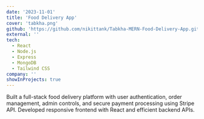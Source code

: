 ```yaml
---
date: '2023-11-01'
title: 'Food Delivery App'
cover: 'tabkha.png'
github: 'https://github.com/nikittank/Tabkha-MERN-Food-Delivery-App.git'
external: ''
tech:
  - React
  - Node.js
  - Express
  - MongoDB
  - Tailwind CSS
company: ''
showInProjects: true
---
```


Built a full-stack food delivery platform with user authentication, order management, admin controls, and secure payment processing using Stripe API. Developed responsive frontend with React and efficient backend APIs.